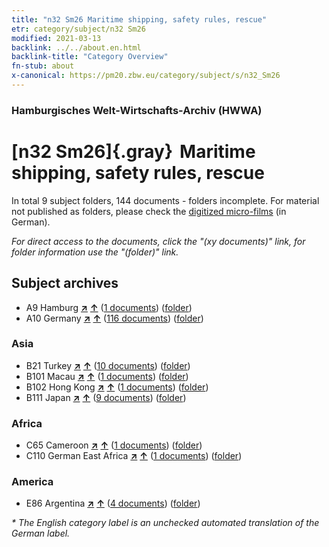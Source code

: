 ```yaml
---
title: "n32 Sm26 Maritime shipping, safety rules, rescue"
etr: category/subject/n32 Sm26
modified: 2021-03-13
backlink: ../../about.en.html
backlink-title: "Category Overview"
fn-stub: about
x-canonical: https://pm20.zbw.eu/category/subject/s/n32_Sm26
---
```


### Hamburgisches Welt-Wirtschafts-Archiv (HWWA)
# [n32 Sm26]{.gray}&#8201; Maritime shipping, safety rules, rescue&#160; 





In total 9 subject folders, 144 documents - folders incomplete.
For material not published as folders, please check the [digitized micro-films](/film/h1_sh.de.html) (in German).

_For direct access to the documents, click the "(xy documents)" link, for folder information use the "(folder)" link._

## Subject archives


- A9 Hamburg [**&nearr;**](../../../geo/i/140905/about.en.html "Hamburg (all folders)") [**&uarr;**](../../../geo/about.en.html#A9 "Country category system") (<a href="https://pm20.zbw.eu/dfgview/sh/140905,145599" title="about: Hamburg : Maritime shipping, safety rules, rescue" target="_blank">1 documents</a>) ([folder](../../../../folder/sh/1409xx/140905/1455xx/145599/about.en.html))
- A10 Germany [**&nearr;**](../../../geo/i/126128/about.en.html "Germany (all folders)") [**&uarr;**](../../../geo/about.en.html#A10 "Country category system") (<a href="https://pm20.zbw.eu/dfgview/sh/126128,145599" title="about: Germany : Maritime shipping, safety rules, rescue" target="_blank">116 documents</a>) ([folder](../../../../folder/sh/1261xx/126128/1455xx/145599/about.en.html))

### Asia

- B21 Turkey [**&nearr;**](../../../geo/i/141111/about.en.html "Turkey (all folders)") [**&uarr;**](../../../geo/about.en.html#B21 "Country category system") (<a href="https://pm20.zbw.eu/dfgview/sh/141111,145599" title="about: Turkey : Maritime shipping, safety rules, rescue" target="_blank">10 documents</a>) ([folder](../../../../folder/sh/1411xx/141111/1455xx/145599/about.en.html))
- B101 Macau [**&nearr;**](../../../geo/i/141267/about.en.html "Macau (all folders)") [**&uarr;**](../../../geo/about.en.html#B101 "Country category system") (<a href="https://pm20.zbw.eu/dfgview/sh/141267,145599" title="about: Macau : Maritime shipping, safety rules, rescue" target="_blank">1 documents</a>) ([folder](../../../../folder/sh/1412xx/141267/1455xx/145599/about.en.html))
- B102 Hong Kong [**&nearr;**](../../../geo/i/141268/about.en.html "Hong Kong (all folders)") [**&uarr;**](../../../geo/about.en.html#B102 "Country category system") (<a href="https://pm20.zbw.eu/dfgview/sh/141268,145599" title="about: Hong Kong : Maritime shipping, safety rules, rescue" target="_blank">1 documents</a>) ([folder](../../../../folder/sh/1412xx/141268/1455xx/145599/about.en.html))
- B111 Japan [**&nearr;**](../../../geo/i/141272/about.en.html "Japan (all folders)") [**&uarr;**](../../../geo/about.en.html#B111 "Country category system") (<a href="https://pm20.zbw.eu/dfgview/sh/141272,145599" title="about: Japan : Maritime shipping, safety rules, rescue" target="_blank">9 documents</a>) ([folder](../../../../folder/sh/1412xx/141272/1455xx/145599/about.en.html))

### Africa

- C65 Cameroon [**&nearr;**](../../../geo/i/141410/about.en.html "Cameroon (all folders)") [**&uarr;**](../../../geo/about.en.html#C65 "Country category system") (<a href="https://pm20.zbw.eu/dfgview/sh/141410,145599" title="about: Cameroon : Maritime shipping, safety rules, rescue" target="_blank">1 documents</a>) ([folder](../../../../folder/sh/1414xx/141410/1455xx/145599/about.en.html))
- C110 German East Africa [**&nearr;**](../../../geo/i/141471/about.en.html "German East Africa (all folders)") [**&uarr;**](../../../geo/about.en.html#C110 "Country category system") (<a href="https://pm20.zbw.eu/dfgview/sh/141471,145599" title="about: German East Africa : Maritime shipping, safety rules, rescue" target="_blank">1 documents</a>) ([folder](../../../../folder/sh/1414xx/141471/1455xx/145599/about.en.html))

### America

- E86 Argentina [**&nearr;**](../../../geo/i/141692/about.en.html "Argentina (all folders)") [**&uarr;**](../../../geo/about.en.html#E86 "Country category system") (<a href="https://pm20.zbw.eu/dfgview/sh/141692,145599" title="about: Argentina : Maritime shipping, safety rules, rescue" target="_blank">4 documents</a>) ([folder](../../../../folder/sh/1416xx/141692/1455xx/145599/about.en.html))


_* The English category label is an unchecked automated translation of the German label._

